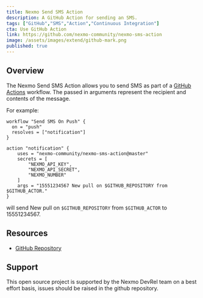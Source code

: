 ```yaml
---
title: Nexmo Send SMS Action
description: A GitHub Action for sending an SMS.
tags: ["GitHub","SMS","Action","Continuous Integration"]
cta: Use GitHub Action
link: https://github.com/nexmo-community/nexmo-sms-action
image: /assets/images/extend/github-mark.png
published: true
---
```


## Overview

The Nexmo Send SMS Action allows you to send SMS as part of a [GitHub Actions](https://github.com/features/actions) workflow. The passed in arguments represent the recipient and contents of the message.

For example:

```workflow
workflow "Send SMS On Push" {
  on = "push"
  resolves = ["notification"]
}

action "notification" {
    uses = "nexmo-community/nexmo-sms-action@master"
    secrets = [
        "NEXMO_API_KEY",
        "NEXMO_API_SECRET",
        "NEXMO_NUMBER"
    ]
    args = "15551234567 New pull on $GITHUB_REPOSITORY from $GITHUB_ACTOR."
}
```

will send New pull on `$GITHUB_REPOSITORY` from `$GITHUB_ACTOR` to 15551234567.

## Resources

* [GitHub Repository](https://github.com/nexmo-community/nexmo-sms-action)

## Support

This open source project is supported by the Nexmo DevRel team on a best effort basis, issues should be raised in the github repository.
